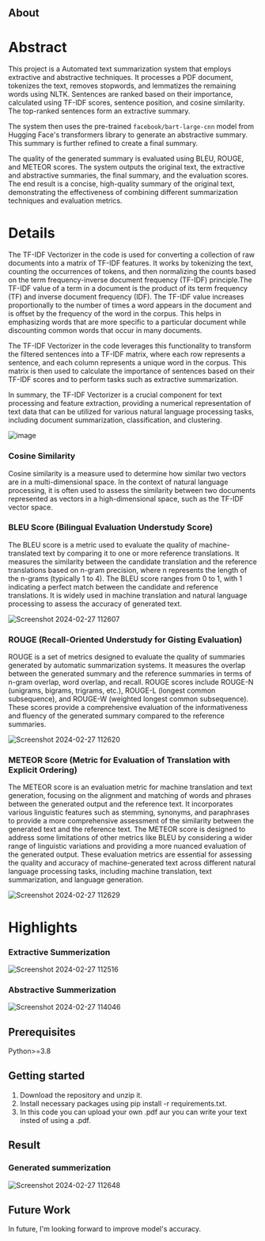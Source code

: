 ## About

# Abstract
This project is a Automated text summarization system that employs extractive and abstractive techniques. It processes a PDF document, tokenizes the text, removes stopwords, and lemmatizes the remaining words using NLTK. Sentences are ranked based on their importance, calculated using TF-IDF scores, sentence position, and cosine similarity. The top-ranked sentences form an extractive summary.

The system then uses the pre-trained `facebook/bart-large-cnn` model from Hugging Face's transformers library to generate an abstractive summary. This summary is further refined to create a final summary.

The quality of the generated summary is evaluated using BLEU, ROUGE, and METEOR scores. The system outputs the original text, the extractive and abstractive summaries, the final summary, and the evaluation scores. The end result is a concise, high-quality summary of the original text, demonstrating the effectiveness of combining different summarization techniques and evaluation metrics.

# Details
The TF-IDF Vectorizer in the code is used for converting a collection of raw documents into a matrix of TF-IDF features. It works by tokenizing the text, counting the occurrences of tokens, and then normalizing the counts based on the term frequency-inverse document frequency (TF-IDF) principle.The TF-IDF value of a term in a document is the product of its term frequency (TF) and inverse document frequency (IDF). The TF-IDF value increases proportionally to the number of times a word appears in the document and is offset by the frequency of the word in the corpus. This helps in emphasizing words that are more specific to a particular document while discounting common words that occur in many documents.

The TF-IDF Vectorizer in the code leverages this functionality to transform the filtered sentences into a TF-IDF matrix, where each row represents a sentence, and each column represents a unique word in the corpus. This matrix is then used to calculate the importance of sentences based on their TF-IDF scores and to perform tasks such as extractive summarization.

In summary, the TF-IDF Vectorizer is a crucial component for text processing and feature extraction, providing a numerical representation of text data that can be utilized for various natural language processing tasks, including document summarization, classification, and clustering.

![image](https://github.com/Akash8292/Automated-Text-Summarization/assets/97883391/37f112c8-7c45-4e49-ac8e-d50af434d89a)

### Cosine Similarity
Cosine similarity is a measure used to determine how similar two vectors are in a multi-dimensional space. In the context of natural language processing, it is often used to assess the similarity between two documents represented as vectors in a high-dimensional space, such as the TF-IDF vector space.

### BLEU Score (Bilingual Evaluation Understudy Score)
The BLEU score is a metric used to evaluate the quality of machine-translated text by comparing it to one or more reference translations. It measures the similarity between the candidate translation and the reference translations based on n-gram precision, where n represents the length of the n-grams (typically 1 to 4). The BLEU score ranges from 0 to 1, with 1 indicating a perfect match between the candidate and reference translations. It is widely used in machine translation and natural language processing to assess the accuracy of generated text.

![Screenshot 2024-02-27 112607](https://github.com/Akash8292/Automated-Text-Summarization/assets/97883391/4f5067f2-80fd-42e7-bbac-a2722b4a57dc)


### ROUGE (Recall-Oriented Understudy for Gisting Evaluation)
ROUGE is a set of metrics designed to evaluate the quality of summaries generated by automatic summarization systems. It measures the overlap between the generated summary and the reference summaries in terms of n-gram overlap, word overlap, and recall. ROUGE scores include ROUGE-N (unigrams, bigrams, trigrams, etc.), ROUGE-L (longest common subsequence), and ROUGE-W (weighted longest common subsequence). These scores provide a comprehensive evaluation of the informativeness and fluency of the generated summary compared to the reference summaries.

![Screenshot 2024-02-27 112620](https://github.com/Akash8292/Automated-Text-Summarization/assets/97883391/c89c7383-e8b7-4bcc-baad-019323b57b14)


### METEOR Score (Metric for Evaluation of Translation with Explicit Ordering)
The METEOR score is an evaluation metric for machine translation and text generation, focusing on the alignment and matching of words and phrases between the generated output and the reference text. It incorporates various linguistic features such as stemming, synonyms, and paraphrases to provide a more comprehensive assessment of the similarity between the generated text and the reference text. The METEOR score is designed to address some limitations of other metrics like BLEU by considering a wider range of linguistic variations and providing a more nuanced evaluation of the generated output.
These evaluation metrics are essential for assessing the quality and accuracy of machine-generated text across different natural language processing tasks, including machine translation, text summarization, and language generation.

![Screenshot 2024-02-27 112629](https://github.com/Akash8292/Automated-Text-Summarization/assets/97883391/43465793-316d-46ca-a2d7-b5bb2dd31743)


# Highlights

### Extractive Summerization 

![Screenshot 2024-02-27 112516](https://github.com/Akash8292/Automated-Text-Summarization/assets/97883391/e8b42772-333f-4e61-95c1-dcbc0aac6e7f)


### Abstractive Summerization 

![Screenshot 2024-02-27 114046](https://github.com/Akash8292/Automated-Text-Summarization/assets/97883391/a65e2162-c6cc-4a00-814b-1a57a211a272)


## Prerequisites
Python>=3.8

## Getting started
1. Download the repository and unzip it.
2. Install necessary packages using pip install -r requirements.txt.
3. In this code you can upload your own .pdf aur you can write your text insted of using a .pdf.

## Result

### Generated summerization

![Screenshot 2024-02-27 112648](https://github.com/Akash8292/Automated-Text-Summarization/assets/97883391/db766445-6a3e-432c-a7de-efccfc0342f3)


## Future Work
In future, I'm looking forward to improve model's accuracy.
